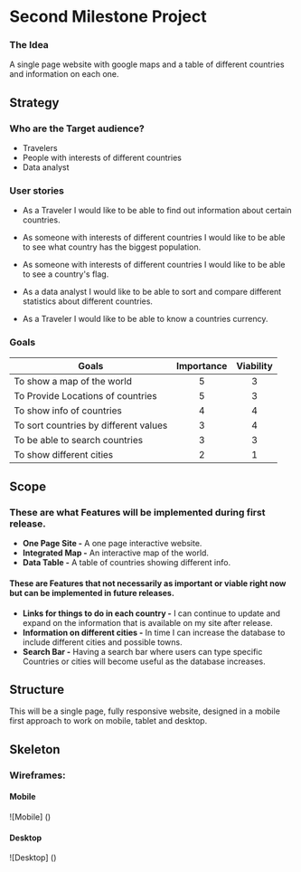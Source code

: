 # Second Milestone Project

### The Idea
A single page website with google maps and
a table of different countries and information on each one.

## Strategy
### Who are the Target audience?
- Travelers
- People with interests of different countries
- Data analyst

### User stories 

- As a Traveler <!-- User -->
I would like to be able to find out information about certain countries.

- As someone with interests of different countries
I would like to be able to see what country has the biggest population.

- As someone with interests of different countries
I would like to be able to see a country's flag.

- As a data analyst
I would like to be able to sort and compare different statistics about different countries.

- As a Traveler
I would like to be able to know a countries currency.

### Goals
| Goals                           | Importance    | Viability  |
| ------------------------------- |:-------------:| :---------:|
| To show a map of the world      |       5       |      3     |
| To Provide Locations of countries|      5       |      3     |
| To show info of countries        |      4       |      4     |
| To sort countries by different values |  3       |      4     |
| To be able to search countries    |      3       |      3     |
| To show different cities          |      2       |      1     |

## Scope
### These are what Features will be implemented during first release.
- **One Page Site -** A one page interactive website.  
- **Integrated Map -** An interactive map of the world.
- **Data Table -** A table of countries showing different info.

#### These are Features that not necessarily as important or viable right now but can be implemented in future releases.
- **Links for things to do in each country -** I can continue to update and expand on the information that is available on my site after release.
- **Information on different cities -** In time I can increase the database to include different cities and possible towns.
- **Search Bar -** Having a search bar where users can type specific Countries or cities will become useful as the database increases.

## Structure
This will be a single page, fully responsive website, designed in a mobile first approach to work on mobile, tablet and desktop.

## Skeleton
### Wireframes:

#### Mobile
![Mobile] ()

#### Desktop
![Desktop] ()